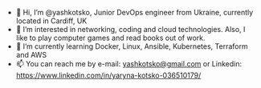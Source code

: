 - 👋 Hi, I’m @yashkotsko, Junior DevOps engineer from Ukraine, currently located in Cardiff, UK
- 👀 I’m interested in networking, coding and cloud technologies. Also, I like to play computer games and read books out of work.
- 🌱 I’m currently learning Docker, Linux, Ansible, Kubernetes, Terraform and AWS
- 📫 You can reach me by e-mail: yashkotsko@gmail.com or Linkedin: https://www.linkedin.com/in/yaryna-kotsko-036510179/

